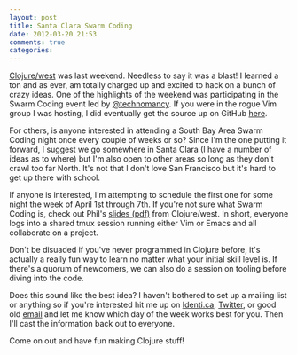 ```yaml
---
layout: post
title: Santa Clara Swarm Coding
date: 2012-03-20 21:53
comments: true
categories: 
---
```


[Clojure/west][0] was last weekend. Needless to say it was a blast! I learned a
ton and as ever, am totally charged up and excited to hack on a bunch of crazy
ideas. One of the highlights of the weekend was participating in the Swarm
Coding event led by [@technomancy][1]. If you were in the rogue Vim group I was
hosting, I did eventually get the source up on GitHub [here][2].

For others, is anyone interested in attending a South Bay Area Swarm Coding
night once every couple of weeks or so? Since I'm the one putting it forward, I
suggest we go somewhere in Santa Clara (I have a number of ideas as to where)
but I'm also open to other areas so long as they don't crawl too far North. It's
not that I don't love San Francisco but it's hard to get up there with school.

If anyone is interested, I'm attempting to schedule the first one for some night
the week of April 1st through 7th. If you're not sure what Swarm Coding is,
check out Phil's [slides (pdf)][3] from Clojure/west. In short, everyone logs into a
shared tmux session running either Vim or Emacs and all collaborate on a
project.

Don't be disuaded if you've never programmed in Clojure before, it's actually a
really fun way to learn no matter what your initial skill level is. If there's a
quorum of newcomers, we can also do a session on tooling before diving into the
code.

Does this sound like the best idea? I haven't bothered to set up a mailing list
or anything so if you're interested hit me up on [Identi.ca][], [Twitter][], or
good old [email][] and let me know which day of the week works best for you.
Then I'll cast the information back out to everyone.

Come on out and have fun making Clojure stuff!

[0]: http://clojurewest.org
[1]: https://github.com/technomancy
[2]: https://github.com/nuclearsandwich/vimswarm
[3]: https://github.com/technomancy/clojurewest2012-slides/blob/master/Hagelberg-SwarmCoding.pdf?raw=true
[Identi.ca]: https://identi.ca/nuclearsandwich
[Twitter]: https://twitter.com/nuclearsandwich
[email]: mailto://steven@nuclearsandwich.com

